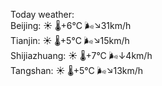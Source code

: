 Today weather:  
Beijing: ☀️ 🌡️+6°C 🌬️↘31km/h  
Tianjin: ☀️ 🌡️+5°C 🌬️↘15km/h  
Shijiazhuang: ☀️ 🌡️+7°C 🌬️↓4km/h  
Tangshan: ☀️ 🌡️+5°C 🌬️↘13km/h  
